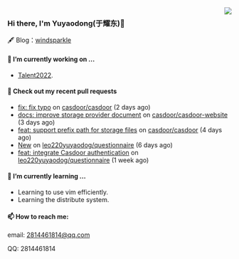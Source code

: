 <img align="right" src="https://github-readme-stats.vercel.app/api?username=leo220yuyaodog&show_icons=true&icon_color=805AD5&text_color=718096&bg_color=ffffff&hide_title=true" />

### Hi there, I'm Yuyaodong(于耀东)👋
🖋 Blog：[windsparkle](https://blog.windsparkle.top)
#### 🔭 I’m currently working on ...
- [Talent2022](https://github.com/casbin/Talent2022).

#### 🔨 Check out my recent pull requests

- [fix: fix typo](https://github.com/casdoor/casdoor/pull/1264) on [casdoor/casdoor](https://github.com/casdoor/casdoor) (2 days ago)
- [docs: improve storage provider document](https://github.com/casdoor/casdoor-website/pull/386) on [casdoor/casdoor-website](https://github.com/casdoor/casdoor-website) (3 days ago)
- [feat: support prefix path for storage files](https://github.com/casdoor/casdoor/pull/1258) on [casdoor/casdoor](https://github.com/casdoor/casdoor) (4 days ago)
- [New](https://github.com/leo220yuyaodog/questionnaire/pull/19) on [leo220yuyaodog/questionnaire](https://github.com/leo220yuyaodog/questionnaire) (6 days ago)
- [feat: integrate Casdoor authentication](https://github.com/leo220yuyaodog/questionnaire/pull/18) on [leo220yuyaodog/questionnaire](https://github.com/leo220yuyaodog/questionnaire) (1 week ago)

#### 🌱 I’m currently learning ...
- Learning to use vim efficiently.
- Learning the distribute system.

#### 📫 How to reach me:
email: 2814461814@qq.com

QQ: 2814461814
